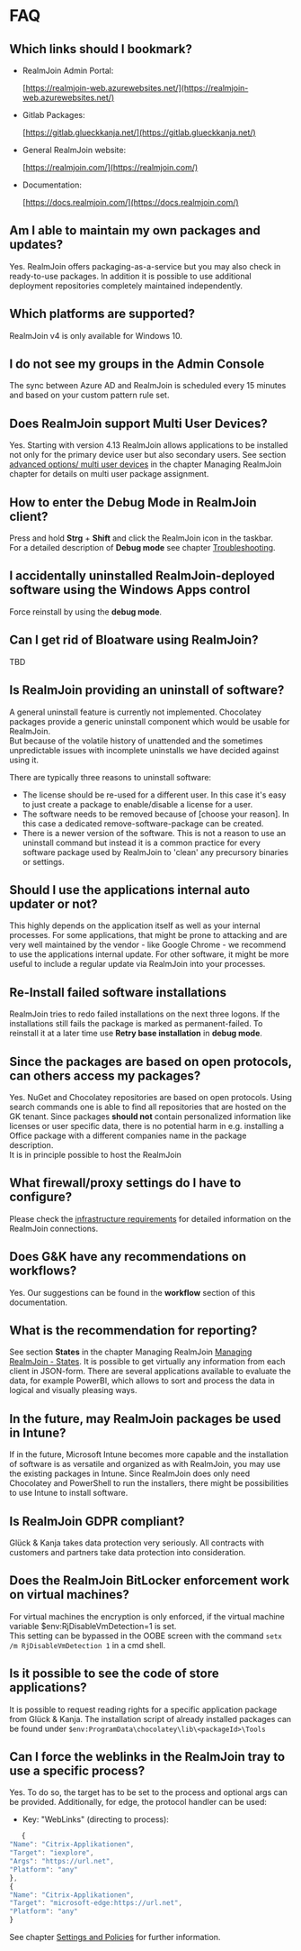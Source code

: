 # FAQ

## Which links should I bookmark?

* RealmJoin Admin Portal:  

    [https://realmjoin-web.azurewebsites.net/](https://realmjoin-web.azurewebsites.net/)

* Gitlab Packages:  

    [https://gitlab.glueckkanja.net/](https://gitlab.glueckkanja.net/)

* General RealmJoin website:  

    [https://realmjoin.com/](https://realmjoin.com/)

* Documentation:  

    [https://docs.realmjoin.com/](https://docs.realmjoin.com/)

## Am I able to maintain my own packages and updates?

Yes. RealmJoin offers packaging-as-a-service but you may also check in ready-to-use packages. In addition it is possible to use additional deployment repositories completely maintained independently.

## Which platforms are supported?

RealmJoin v4 is only available for Windows 10.

## I do not see my groups in the Admin Console

The sync between Azure AD and RealmJoin is scheduled every 15 minutes and based on your custom pattern rule set.

## Does RealmJoin support Multi User Devices?

Yes. Starting with version 4.13 RealmJoin allows applications to be installed not only for the primary device user but also secondary users. See section [advanced options/ multi user devices](http://docs.realmjoin.com/managing-realmjoin.html#advanced-options) in the chapter Managing RealmJoin chapter for details on multi user package assignment.

## How to enter the Debug Mode in RealmJoin client?

Press and hold **Strg** + **Shift** and click the RealmJoin icon in the taskbar.  
For a detailed description of **Debug mode** see chapter [Troubleshooting](troubleshooting.md).

## I accidentally uninstalled RealmJoin-deployed software using the Windows Apps control

Force reinstall by using the **debug mode**.

## Can I get rid of Bloatware using RealmJoin?

TBD 

## Is RealmJoin providing an uninstall of software?

A general uninstall feature is currently not implemented. Chocolatey packages provide a generic uninstall component which would be usable for RealmJoin.  
But because of the volatile history of unattended and the sometimes unpredictable issues with incomplete uninstalls we have decided against using it.

There are typically three reasons to uninstall software:

* The license should be re-used for a different user. In this case it's easy to just create a package to enable/disable a license for a user.
* The software needs to be removed because of \[choose your reason\]. In this case a dedicated remove-software-package can be created.
* There is a newer version of the software. This is not a reason to use an uninstall command but instead it is a common practice for every software package used by RealmJoin to 'clean' any precursory binaries or settings.

## Should I use the applications internal auto updater or not?

This highly depends on the application itself as well as your internal processes. For some applications, that might be prone to attacking and are very well maintained by the vendor - like Google Chrome - we recommend to use the applications internal update. For other software, it might be more useful to include a regular update via RealmJoin into your processes.

## Re-Install failed software installations

RealmJoin tries to redo failed installations on the next three logons. If the installations still fails the package is marked as permanent-failed. To reinstall it at a later time use **Retry base installation** in **debug mode**.

## Since the packages are based on open protocols, can others access my packages?

Yes. NuGet and Chocolatey repositories are based on open protocols. Using search commands one is able to find all repositories that are hosted on the GK tenant. Since packages **should not** contain personalized information like licenses or user specific data, there is no potential harm in e.g. installing a Office package with a different companies name in the package description.  
It is in principle possible to host the RealmJoin

## What firewall/proxy settings do I have to configure?

Please check the [infrastructure requirements](http://docs.realmjoin.com/infrastructure.html#network) for detailed information on the RealmJoin connections.

## Does G&K have any recommendations on workflows?

Yes. Our suggestions can be found in the **workflow** section of this documentation.

## What is the recommendation for reporting?

See section **States** in the chapter Managing RealmJoin [Managing RealmJoin - States](http://docs.realmjoin.com/managing-realmjoin.html#states). It is possible to get virtually any information from each client in JSON-form. There are several applications available to evaluate the data, for example PowerBI, which allows to sort and process the data in logical and visually pleasing ways.

## In the future, may RealmJoin packages be used in Intune?

If in the future, Microsoft Intune becomes more capable and the installation of software is as versatile and organized as with RealmJoin, you may use the existing packages in Intune. Since RealmJoin does only need Chocolatey and PowerShell to run the installers, there might be possibilities to use Intune to install software.

## Is RealmJoin GDPR compliant?

Glück & Kanja takes data protection very seriously. All contracts with customers and partners take data protection into consideration.

## Does the RealmJoin BitLocker enforcement work on virtual machines?

For virtual machines the encryption is only enforced, if the virtual machine variable $env:RjDisableVmDetection=1 is set.  
This setting can be bypassed in the OOBE screen with the command `setx /m RjDisableVmDetection 1` in a cmd shell.

## Is it possible to see the code of store applications?

It is possible to request reading rights for a specific application package from Glück & Kanja. The installation script of already installed packages can be found under `$env:ProgramData\chocolatey\lib\<packageId>\Tools`

## Can I force the weblinks in the RealmJoin tray to use a specific process?

Yes. To do so, the target has to be set to the process and optional args can be provided. Additionally, for edge, the protocol handler can be used:

* Key: "WebLinks" \(directing to process\):

```javascript
   {
"Name": "Citrix-Applikationen",
"Target": "iexplore",
"Args": "https://url.net",
"Platform": "any"
},
{
"Name": "Citrix-Applikationen",
"Target": "microsoft-edge:https://url.net",
"Platform": "any"
}
```

See chapter [Settings and Policies](policies.md) for further information.

